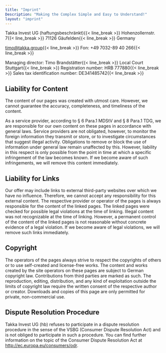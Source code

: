```yaml
---
title: "Imprint"
Description: "Making the Complex Simple and Easy to Understand!"
layout: "imprint"
---
```

Takka Invest UG (haftungsbeschränkt){{< line_break >}}
Hohenzollernstr. 7{{< line_break >}}
71126 Gäufelden{{< line_break >}}
Germany

timo@takka.group{{< line_break >}}
Fon: +49 7032-89 40 266{{< line_break >}}

Managing director: Timo Brandstätter{{< line_break >}}
Local Court Stuttgart{{< line_break >}}
Registration number: HRB 777880{{< line_break >}}
Sales tax identification number: DE341485742{{< line_break >}}

## Liability for Content
The content of our pages was created with utmost care. However, we cannot guarantee the accuracy, completeness, and timeliness of the content.

As a service provider, according to § 6 Para.1 MDStV and § 8 Para.1 TDG, we are responsible for our own content on these pages in accordance with general laws. Service providers are not obligated, however, to monitor the foreign information they transmit or store, or to investigate circumstances that suggest illegal activity. Obligations to remove or block the use of information under general law remain unaffected by this. However, liability in this respect is only possible from the point in time at which a specific infringement of the law becomes known. If we become aware of such infringements, we will remove this content immediately.

## Liability for Links
Our offer may include links to external third-party websites over which we have no influence. Therefore, we cannot accept any responsibility for this external content. The respective provider or operator of the pages is always responsible for the content of the linked pages. The linked pages were checked for possible legal violations at the time of linking. Illegal content was not recognizable at the time of linking. However, a permanent control of the content of the linked pages is not reasonable without concrete evidence of a legal violation. If we become aware of legal violations, we will remove such links immediately.

## Copyright
The operators of the pages always strive to respect the copyrights of others or to use self-created and license-free works. The content and works created by the site operators on these pages are subject to German copyright law. Contributions from third parties are marked as such. The reproduction, editing, distribution, and any kind of exploitation outside the limits of copyright law require the written consent of the respective author or creator. Downloads and copies of this page are only permitted for private, non-commercial use.

## Dispute Resolution Procedure
Takka Invest UG (hb) refuses to participate in a dispute resolution procedure in the sense of the VSBG (Consumer Dispute Resolution Act) and is not obliged to participate in such a procedure. You can find further information on the topic of the Consumer Dispute Resolution Act at http://ec.europa.eu/consumers/odr.